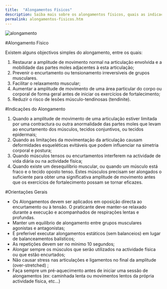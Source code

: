 ```yaml
---
title:  "Alongamentos Físicos"
description: Saiba mais sobre os alongamentos físicos, quais as indicações gerais e como os realizar de forma adequada.
permalink: alongamentos-fisicos.htm
---
```


<img title="alongamento" src="{{ site.baseurl }}assets/images/alongamento.jpg" />

#Alongamento Físico

Existem alguns objectivos simples do alongamento, entre os quais:

1. Restaurar a amplitude de movimento normal na articulação envolvida e a mobilidade das partes moles adjacentes à esta articulação;
2. Prevenir o encurtamento ou tensionamento irreversíveis de grupos musculares.
3. Facilitar o relaxamento muscular;
4. Aumentar a amplitude de movimento de uma área particular do corpo ou corporal de forma geral antes de iniciar os exercícios de fortalecimento;
5. Reduzir o risco de lesões músculo-tendinosas (tendinite).

#Indicações do Alongamento

1. Quando a amplitude de movimento de uma articulação estiver limitada por uma contractura ou outra anormalidade das partes moles que levam ao encurtamento dos músculos, tecidos conjuntivos, ou tecidos epidermais;
2. Quando as limitações da movimentação da articulação causam deformidades esqueléticas evitáveis que podem influenciar na simetria corporal e postura;
3. Quando músculos tensos ou encurtamentos interferem na actividade de vida diária ou na actividade física;
4. Quando existe um desequilíbrio muscular, ou quando um músculo está fraco e o tecido oposto tenso. Estes músculos precisam ser alongados o suficiente para obter uma significativa amplitude de movimento antes que os exercícios de fortalecimento possam se tornar eficazes.

#Orientações Gerais

  * Os Alongamentos devem ser aplicados em oposição directa ao encurtamento ou à tensão. O praticante deve manter-se relaxado durante a execução e acompanhados de respirações lentas e profundas.
  * Manter um equilíbrio de alongamento entre grupos musculares agonistas e antagonistas;
  * É preferível executar alongamentos estáticos (sem balanceios) em lugar de balanceamentos balísticos;
  * As repetições devem ser no mínimo 10 segundos;
  * Alongar sempre os músculos que serão utilizados na actividade física ou que estão encurtados;
  * Não causar stress nas articulações e ligamentos no final da amplitude (over-stretched) ;
  * Faça sempre um pré-aquecimento antes de iniciar uma sessão de alongamentos (ex: caminhada lenta ou movimentos lentos da própria actividade física, etc...)
